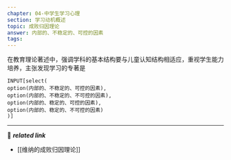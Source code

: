 ```yaml
---
chapter: 04-中学生学习心理
section: 学习动机概述
topic: 成败归因理论
answer: 内部的、不稳定的、可控的因素
tags:
---
```


在教育理论著述中，强调学科的基本结构要与儿童认知结构相适应，重视学生能力培养，主张发现学习的专著是

```meta-bind
INPUT[select(
option(内部的、不稳定的、可控的因素),
option(内部的、不稳定的、不可控的因素),
option(内部的、稳定的、可控的因素),
option(内部的、稳定的、不可控的因素)
)]
```

---
🔗 ***related link***
- [[维纳的成败归因理论]]